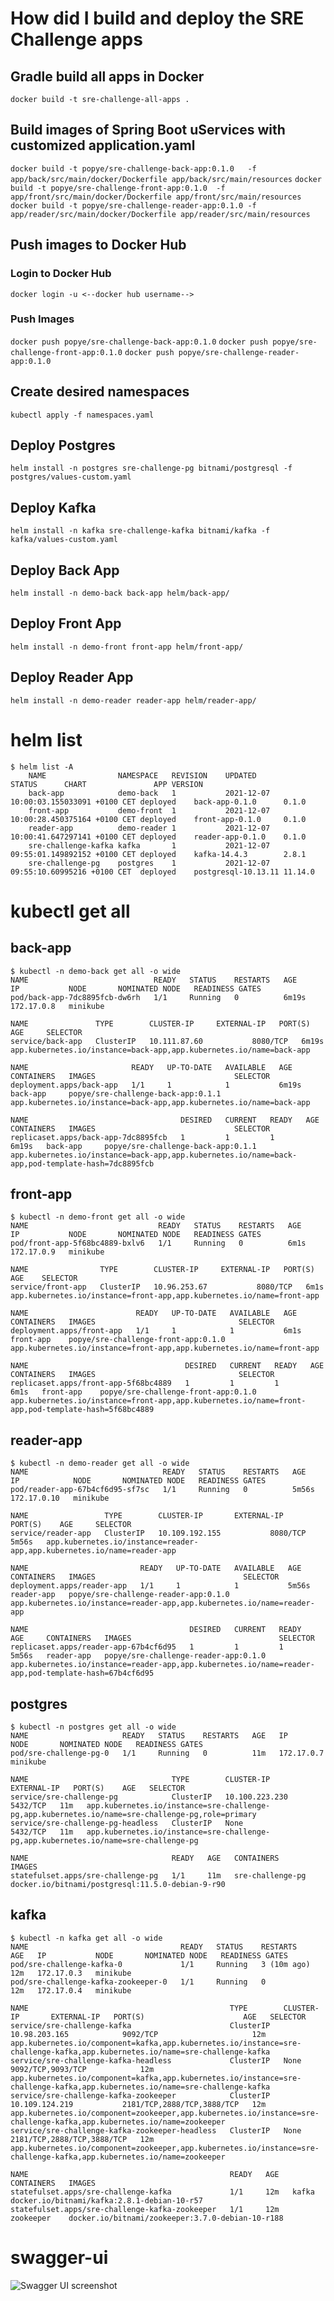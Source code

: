 # How did I build and deploy the SRE Challenge apps

## Gradle build all apps in Docker

`docker build -t sre-challenge-all-apps .`

## Build images of Spring Boot uServices with customized application.yaml
`docker build -t popye/sre-challenge-back-app:0.1.0   -f app/back/src/main/docker/Dockerfile app/back/src/main/resources`
`docker build -t popye/sre-challenge-front-app:0.1.0  -f app/front/src/main/docker/Dockerfile app/front/src/main/resources`
`docker build -t popye/sre-challenge-reader-app:0.1.0 -f app/reader/src/main/docker/Dockerfile app/reader/src/main/resources`

## Push images to Docker Hub

### Login to Docker Hub

`docker login -u <--docker hub username-->`

### Push Images
`docker push popye/sre-challenge-back-app:0.1.0`
`docker push popye/sre-challenge-front-app:0.1.0`
`docker push popye/sre-challenge-reader-app:0.1.0`

## Create desired namespaces
`kubectl apply -f namespaces.yaml`

## Deploy Postgres
`helm install -n postgres sre-challenge-pg bitnami/postgresql -f postgres/values-custom.yaml`

## Deploy Kafka
`helm install -n kafka sre-challenge-kafka bitnami/kafka -f kafka/values-custom.yaml`

## Deploy Back App
`helm install -n demo-back back-app helm/back-app/`

## Deploy Front App
`helm install -n demo-front front-app helm/front-app/`

## Deploy Reader App
`helm install -n demo-reader reader-app helm/reader-app/`


# helm list

```
$ helm list -A 
    NAME               	NAMESPACE  	REVISION	UPDATED                                	STATUS  	CHART              	APP VERSION
    back-app           	demo-back  	1       	2021-12-07 10:00:03.155033091 +0100 CET	deployed	back-app-0.1.0     	0.1.0      
    front-app          	demo-front 	1       	2021-12-07 10:00:28.450375164 +0100 CET	deployed	front-app-0.1.0    	0.1.0      
    reader-app         	demo-reader	1       	2021-12-07 10:00:41.647297141 +0100 CET	deployed	reader-app-0.1.0   	0.1.0      
    sre-challenge-kafka	kafka      	1       	2021-12-07 09:55:01.149892152 +0100 CET	deployed	kafka-14.4.3       	2.8.1      
    sre-challenge-pg   	postgres   	1       	2021-12-07 09:55:10.60995216 +0100 CET 	deployed	postgresql-10.13.11	11.14.0
```

# kubectl get all 

## back-app

```
$ kubectl -n demo-back get all -o wide
NAME                            READY   STATUS    RESTARTS   AGE     IP           NODE       NOMINATED NODE   READINESS GATES
pod/back-app-7dc8895fcb-dw6rh   1/1     Running   0          6m19s   172.17.0.8   minikube              

NAME               TYPE        CLUSTER-IP     EXTERNAL-IP   PORT(S)    AGE     SELECTOR
service/back-app   ClusterIP   10.111.87.60           8080/TCP   6m19s   app.kubernetes.io/instance=back-app,app.kubernetes.io/name=back-app

NAME                       READY   UP-TO-DATE   AVAILABLE   AGE     CONTAINERS   IMAGES                               SELECTOR
deployment.apps/back-app   1/1     1            1           6m19s   back-app     popye/sre-challenge-back-app:0.1.1   app.kubernetes.io/instance=back-app,app.kubernetes.io/name=back-app

NAME                                  DESIRED   CURRENT   READY   AGE     CONTAINERS   IMAGES                               SELECTOR
replicaset.apps/back-app-7dc8895fcb   1         1         1       6m19s   back-app     popye/sre-challenge-back-app:0.1.1   app.kubernetes.io/instance=back-app,app.kubernetes.io/name=back-app,pod-template-hash=7dc8895fcb
```

## front-app

```
$ kubectl -n demo-front get all -o wide
NAME                             READY   STATUS    RESTARTS   AGE    IP           NODE       NOMINATED NODE   READINESS GATES
pod/front-app-5f68bc4889-bxlv6   1/1     Running   0          6m1s   172.17.0.9   minikube              

NAME                TYPE        CLUSTER-IP     EXTERNAL-IP   PORT(S)    AGE    SELECTOR
service/front-app   ClusterIP   10.96.253.67           8080/TCP   6m1s   app.kubernetes.io/instance=front-app,app.kubernetes.io/name=front-app

NAME                        READY   UP-TO-DATE   AVAILABLE   AGE    CONTAINERS   IMAGES                                SELECTOR
deployment.apps/front-app   1/1     1            1           6m1s   front-app    popye/sre-challenge-front-app:0.1.0   app.kubernetes.io/instance=front-app,app.kubernetes.io/name=front-app

NAME                                   DESIRED   CURRENT   READY   AGE    CONTAINERS   IMAGES                                SELECTOR
replicaset.apps/front-app-5f68bc4889   1         1         1       6m1s   front-app    popye/sre-challenge-front-app:0.1.0   app.kubernetes.io/instance=front-app,app.kubernetes.io/name=front-app,pod-template-hash=5f68bc4889
```

## reader-app

```
$ kubectl -n demo-reader get all -o wide
NAME                              READY   STATUS    RESTARTS   AGE     IP            NODE       NOMINATED NODE   READINESS GATES
pod/reader-app-67b4cf6d95-sf7sc   1/1     Running   0          5m56s   172.17.0.10   minikube              

NAME                 TYPE        CLUSTER-IP       EXTERNAL-IP   PORT(S)    AGE     SELECTOR
service/reader-app   ClusterIP   10.109.192.155           8080/TCP   5m56s   app.kubernetes.io/instance=reader-app,app.kubernetes.io/name=reader-app

NAME                         READY   UP-TO-DATE   AVAILABLE   AGE     CONTAINERS   IMAGES                                 SELECTOR
deployment.apps/reader-app   1/1     1            1           5m56s   reader-app   popye/sre-challenge-reader-app:0.1.0   app.kubernetes.io/instance=reader-app,app.kubernetes.io/name=reader-app

NAME                                    DESIRED   CURRENT   READY   AGE     CONTAINERS   IMAGES                                 SELECTOR
replicaset.apps/reader-app-67b4cf6d95   1         1         1       5m56s   reader-app   popye/sre-challenge-reader-app:0.1.0   app.kubernetes.io/instance=reader-app,app.kubernetes.io/name=reader-app,pod-template-hash=67b4cf6d95
```

## postgres

```
$ kubectl -n postgres get all -o wide
NAME                     READY   STATUS    RESTARTS   AGE   IP           NODE       NOMINATED NODE   READINESS GATES
pod/sre-challenge-pg-0   1/1     Running   0          11m   172.17.0.7   minikube              

NAME                                TYPE        CLUSTER-IP       EXTERNAL-IP   PORT(S)    AGE   SELECTOR
service/sre-challenge-pg            ClusterIP   10.100.223.230           5432/TCP   11m   app.kubernetes.io/instance=sre-challenge-pg,app.kubernetes.io/name=sre-challenge-pg,role=primary
service/sre-challenge-pg-headless   ClusterIP   None                     5432/TCP   11m   app.kubernetes.io/instance=sre-challenge-pg,app.kubernetes.io/name=sre-challenge-pg

NAME                                READY   AGE   CONTAINERS         IMAGES
statefulset.apps/sre-challenge-pg   1/1     11m   sre-challenge-pg   docker.io/bitnami/postgresql:11.5.0-debian-9-r90
```

## kafka

```
$ kubectl -n kafka get all -o wide
NAME                                  READY   STATUS    RESTARTS      AGE   IP           NODE       NOMINATED NODE   READINESS GATES
pod/sre-challenge-kafka-0             1/1     Running   3 (10m ago)   12m   172.17.0.3   minikube              
pod/sre-challenge-kafka-zookeeper-0   1/1     Running   0             12m   172.17.0.4   minikube              

NAME                                             TYPE        CLUSTER-IP       EXTERNAL-IP   PORT(S)                      AGE   SELECTOR
service/sre-challenge-kafka                      ClusterIP   10.98.203.165            9092/TCP                     12m   app.kubernetes.io/component=kafka,app.kubernetes.io/instance=sre-challenge-kafka,app.kubernetes.io/name=sre-challenge-kafka
service/sre-challenge-kafka-headless             ClusterIP   None                     9092/TCP,9093/TCP            12m   app.kubernetes.io/component=kafka,app.kubernetes.io/instance=sre-challenge-kafka,app.kubernetes.io/name=sre-challenge-kafka
service/sre-challenge-kafka-zookeeper            ClusterIP   10.109.124.219           2181/TCP,2888/TCP,3888/TCP   12m   app.kubernetes.io/component=zookeeper,app.kubernetes.io/instance=sre-challenge-kafka,app.kubernetes.io/name=zookeeper
service/sre-challenge-kafka-zookeeper-headless   ClusterIP   None                     2181/TCP,2888/TCP,3888/TCP   12m   app.kubernetes.io/component=zookeeper,app.kubernetes.io/instance=sre-challenge-kafka,app.kubernetes.io/name=zookeeper

NAME                                             READY   AGE   CONTAINERS   IMAGES
statefulset.apps/sre-challenge-kafka             1/1     12m   kafka        docker.io/bitnami/kafka:2.8.1-debian-10-r57
statefulset.apps/sre-challenge-kafka-zookeeper   1/1     12m   zookeeper    docker.io/bitnami/zookeeper:3.7.0-debian-10-r188
```
# swagger-ui

![Swagger UI screenshot](screenshot-swagger-ui.png)
